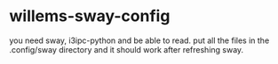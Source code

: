 # willems-sway-config
you need sway, i3ipc-python and be able to read. put all the files in the .config/sway directory and it should work after refreshing sway.
